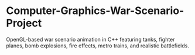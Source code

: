 # Computer-Graphics-War-Scenario-Project
 OpenGL-based war scenario animation in C++ featuring tanks, fighter planes, bomb explosions, fire effects, metro trains, and realistic battlefields.
